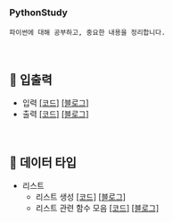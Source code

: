 ### PythonStudy
```
파이썬에 대해 공부하고, 중요한 내용을 정리합니다.
```

</br>

## 🚗 입출력
- 입력 [[코드]](https://github.com/seolhee2750/PythonStudy/blob/main/%EC%9E%85%EC%B6%9C%EB%A0%A5/%EC%9E%85%EB%A0%A5.py) [[블로그]](https://seolhee2750.tistory.com/141)
- 출력 [[코드]](https://github.com/seolhee2750/PythonStudy/blob/main/%EC%9E%85%EC%B6%9C%EB%A0%A5/%EC%B6%9C%EB%A0%A5.py) [[블로그]](https://seolhee2750.tistory.com/141)

</br>

## 🚕 데이터 타입
- 리스트
  - 리스트 생성 [[코드]](https://github.com/seolhee2750/PythonStudy/blob/main/%EB%8D%B0%EC%9D%B4%ED%84%B0%ED%83%80%EC%9E%85/%EB%A6%AC%EC%8A%A4%ED%8A%B8_%EC%83%9D%EC%84%B1.py) [[블로그]](https://seolhee2750.tistory.com/142)
  - 리스트 관련 함수 모음 [[코드]](https://github.com/seolhee2750/PythonStudy/blob/main/%EB%8D%B0%EC%9D%B4%ED%84%B0%ED%83%80%EC%9E%85/%EB%A6%AC%EC%8A%A4%ED%8A%B8_%ED%95%A8%EC%88%98.py) [[블로그]](https://seolhee2750.tistory.com/142)

